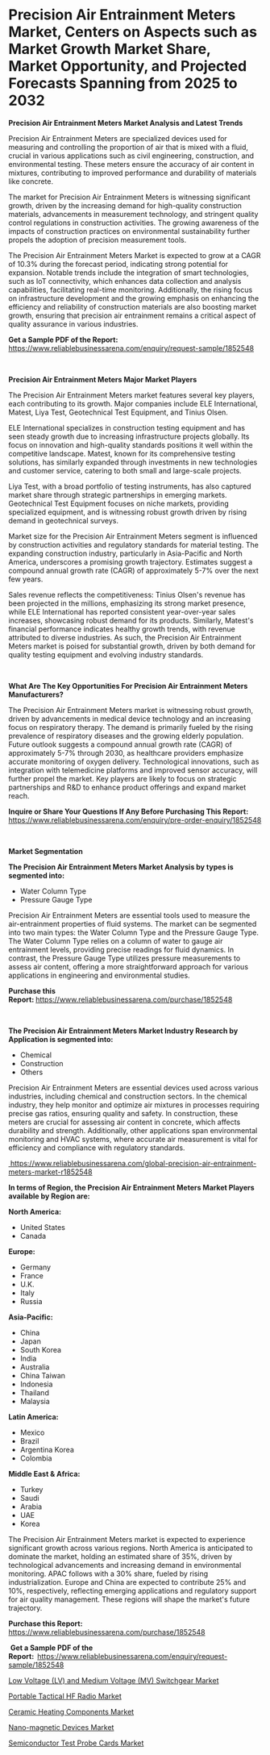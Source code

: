 <p><h1>Precision Air Entrainment Meters Market, Centers on Aspects such as Market Growth Market Share, Market Opportunity, and Projected Forecasts Spanning from 2025 to 2032</h1></p><p><strong>Precision Air Entrainment Meters Market Analysis and Latest Trends</strong></p>
<p><p>Precision Air Entrainment Meters are specialized devices used for measuring and controlling the proportion of air that is mixed with a fluid, crucial in various applications such as civil engineering, construction, and environmental testing. These meters ensure the accuracy of air content in mixtures, contributing to improved performance and durability of materials like concrete.</p><p>The market for Precision Air Entrainment Meters is witnessing significant growth, driven by the increasing demand for high-quality construction materials, advancements in measurement technology, and stringent quality control regulations in construction activities. The growing awareness of the impacts of construction practices on environmental sustainability further propels the adoption of precision measurement tools.</p><p>The Precision Air Entrainment Meters Market is expected to grow at a CAGR of 10.3% during the forecast period, indicating strong potential for expansion. Notable trends include the integration of smart technologies, such as IoT connectivity, which enhances data collection and analysis capabilities, facilitating real-time monitoring. Additionally, the rising focus on infrastructure development and the growing emphasis on enhancing the efficiency and reliability of construction materials are also boosting market growth, ensuring that precision air entrainment remains a critical aspect of quality assurance in various industries.</p></p>
<p><strong>Get a Sample PDF of the Report:&nbsp;</strong> <a href="https://www.reliablebusinessarena.com/enquiry/request-sample/1852548?utm_campaign=2175&utm_medium=2&utm_source=Github&utm_content=ia&utm_term=28022025&utm_id=precision-air-entrainment-meters">https://www.reliablebusinessarena.com/enquiry/request-sample/1852548</a></p>
<p>&nbsp;</p>
<p><strong>Precision Air Entrainment Meters Major Market Players</strong></p>
<p><p>The Precision Air Entrainment Meters market features several key players, each contributing to its growth. Major companies include ELE International, Matest, Liya Test, Geotechnical Test Equipment, and Tinius Olsen. </p><p>ELE International specializes in construction testing equipment and has seen steady growth due to increasing infrastructure projects globally. Its focus on innovation and high-quality standards positions it well within the competitive landscape. Matest, known for its comprehensive testing solutions, has similarly expanded through investments in new technologies and customer service, catering to both small and large-scale projects.</p><p>Liya Test, with a broad portfolio of testing instruments, has also captured market share through strategic partnerships in emerging markets. Geotechnical Test Equipment focuses on niche markets, providing specialized equipment, and is witnessing robust growth driven by rising demand in geotechnical surveys.</p><p>Market size for the Precision Air Entrainment Meters segment is influenced by construction activities and regulatory standards for material testing. The expanding construction industry, particularly in Asia-Pacific and North America, underscores a promising growth trajectory. Estimates suggest a compound annual growth rate (CAGR) of approximately 5-7% over the next few years.</p><p>Sales revenue reflects the competitiveness: Tinius Olsen's revenue has been projected in the millions, emphasizing its strong market presence, while ELE International has reported consistent year-over-year sales increases, showcasing robust demand for its products. Similarly, Matest's financial performance indicates healthy growth trends, with revenue attributed to diverse industries. As such, the Precision Air Entrainment Meters market is poised for substantial growth, driven by both demand for quality testing equipment and evolving industry standards.</p></p>
<p>&nbsp;</p>
<p><strong>What Are The Key Opportunities For Precision Air Entrainment Meters Manufacturers?</strong></p>
<p><p>The Precision Air Entrainment Meters market is witnessing robust growth, driven by advancements in medical device technology and an increasing focus on respiratory therapy. The demand is primarily fueled by the rising prevalence of respiratory diseases and the growing elderly population. Future outlook suggests a compound annual growth rate (CAGR) of approximately 5-7% through 2030, as healthcare providers emphasize accurate monitoring of oxygen delivery. Technological innovations, such as integration with telemedicine platforms and improved sensor accuracy, will further propel the market. Key players are likely to focus on strategic partnerships and R&D to enhance product offerings and expand market reach.</p></p>
<p><strong>Inquire or Share Your Questions If Any Before Purchasing This Report:</strong> <a href="https://www.reliablebusinessarena.com/enquiry/pre-order-enquiry/1852548?utm_campaign=2175&utm_medium=2&utm_source=Github&utm_content=ia&utm_term=28022025&utm_id=precision-air-entrainment-meters">https://www.reliablebusinessarena.com/enquiry/pre-order-enquiry/1852548</a></p>
<p>&nbsp;</p>
<p><strong>Market Segmentation</strong></p>
<p><strong>The Precision Air Entrainment Meters Market Analysis by types is segmented into:</strong></p>
<p><ul><li>Water Column Type</li><li>Pressure Gauge Type</li></ul></p>
<p><p>Precision Air Entrainment Meters are essential tools used to measure the air-entrainment properties of fluid systems. The market can be segmented into two main types: the Water Column Type and the Pressure Gauge Type. The Water Column Type relies on a column of water to gauge air entrainment levels, providing precise readings for fluid dynamics. In contrast, the Pressure Gauge Type utilizes pressure measurements to assess air content, offering a more straightforward approach for various applications in engineering and environmental studies.</p></p>
<p><strong>Purchase this Report:&nbsp;</strong><a href="https://www.reliablebusinessarena.com/purchase/1852548?utm_campaign=2175&utm_medium=2&utm_source=Github&utm_content=ia&utm_term=28022025&utm_id=precision-air-entrainment-meters">https://www.reliablebusinessarena.com/purchase/1852548</a></p>
<p>&nbsp;</p>
<p><strong>The Precision Air Entrainment Meters Market Industry Research by Application is segmented into:</strong></p>
<p><ul><li>Chemical</li><li>Construction</li><li>Others</li></ul></p>
<p><p>Precision Air Entrainment Meters are essential devices used across various industries, including chemical and construction sectors. In the chemical industry, they help monitor and optimize air mixtures in processes requiring precise gas ratios, ensuring quality and safety. In construction, these meters are crucial for assessing air content in concrete, which affects durability and strength. Additionally, other applications span environmental monitoring and HVAC systems, where accurate air measurement is vital for efficiency and compliance with regulatory standards.</p></p>
<p><a href="https://www.reliablebusinessarena.com/global-precision-air-entrainment-meters-market-r1852548?utm_campaign=2175&utm_medium=2&utm_source=Github&utm_content=ia&utm_term=28022025&utm_id=precision-air-entrainment-meters">&nbsp;https://www.reliablebusinessarena.com/global-precision-air-entrainment-meters-market-r1852548</a></p>
<p><strong>In terms of Region, the Precision Air Entrainment Meters Market Players available by Region are:</strong></p>
<p>
    <p> <strong> North America: </strong>
        <ul>
            <li>United States</li>
            <li>Canada</li>
        </ul>
        </p> 
    <p> <strong> Europe: </strong>
        <ul>
            <li>Germany</li>
            <li>France</li>
            <li>U.K.</li>
            <li>Italy</li>
            <li>Russia</li>
        </ul>
        </p> 
    <p> <strong> Asia-Pacific: </strong>
        <ul>
            <li>China</li>
            <li>Japan</li>
            <li>South Korea</li>
            <li>India</li>
            <li>Australia</li>
            <li>China Taiwan</li>
            <li>Indonesia</li>
            <li>Thailand</li>
            <li>Malaysia</li>
        </ul>
        </p> 
    <p> <strong> Latin America: </strong>
        <ul>
            <li>Mexico</li>
            <li>Brazil</li>
            <li>Argentina Korea</li>
            <li>Colombia</li>
        </ul>
        </p> 
    <p> <strong> Middle East & Africa: </strong>
        <ul>
            <li>Turkey</li>
            <li>Saudi</li>
            <li>Arabia</li>
            <li>UAE</li>
            <li>Korea</li>
        </ul>
    </p>
    </p>
<p><p>The Precision Air Entrainment Meters market is expected to experience significant growth across various regions. North America is anticipated to dominate the market, holding an estimated share of 35%, driven by technological advancements and increasing demand in environmental monitoring. APAC follows with a 30% share, fueled by rising industrialization. Europe and China are expected to contribute 25% and 10%, respectively, reflecting emerging applications and regulatory support for air quality management. These regions will shape the market's future trajectory.</p></p>
<p><strong>Purchase this Report: </strong><a href="https://www.reliablebusinessarena.com/purchase/1852548?utm_campaign=2175&utm_medium=2&utm_source=Github&utm_content=ia&utm_term=28022025&utm_id=precision-air-entrainment-meters">https://www.reliablebusinessarena.com/purchase/1852548</a></p>
<p>&nbsp;<strong>Get a Sample PDF of the Report:&nbsp;&nbsp;</strong><a href="https://www.reliablebusinessarena.com/enquiry/request-sample/1852548?utm_campaign=2175&utm_medium=2&utm_source=Github&utm_content=ia&utm_term=28022025&utm_id=precision-air-entrainment-meters">https://www.reliablebusinessarena.com/enquiry/request-sample/1852548</a></p>
<p><strong></strong></p>
<p><p><a href="https://github.com/castoriffic/Market-Research-Report-List-5/blob/main/low-voltage-lv-and-medium-voltage-mv-switchgear-market.md?utm_campaign=2175&utm_medium=2&utm_source=Github&utm_content=ia&utm_term=28022025&utm_id=precision-air-entrainment-meters">Low Voltage (LV) and Medium Voltage (MV) Switchgear Market</a></p><p><a href="https://github.com/mookiesville/Market-Research-Report-List-1/blob/main/portable-tactical-hf-radio-market.md?utm_campaign=2175&utm_medium=2&utm_source=Github&utm_content=ia&utm_term=28022025&utm_id=precision-air-entrainment-meters">Portable Tactical HF Radio Market</a></p><p><a href="https://github.com/XavierTyler76/Market-Research-Report-List-1/blob/main/ceramic-heating-components-market.md?utm_campaign=2175&utm_medium=2&utm_source=Github&utm_content=ia&utm_term=28022025&utm_id=precision-air-entrainment-meters">Ceramic Heating Components Market</a></p><p><a href="https://github.com/willjis/Market-Research-Report-List-1/blob/main/nano-magnetic-devices-market.md?utm_campaign=2175&utm_medium=2&utm_source=Github&utm_content=ia&utm_term=28022025&utm_id=precision-air-entrainment-meters">Nano-magnetic Devices Market</a></p><p><a href="https://github.com/marlanamarvn/Market-Research-Report-List-1/blob/main/semiconductor-test-probe-cards-market.md?utm_campaign=2175&utm_medium=2&utm_source=Github&utm_content=ia&utm_term=28022025&utm_id=precision-air-entrainment-meters">Semiconductor Test Probe Cards Market</a></p></p>
